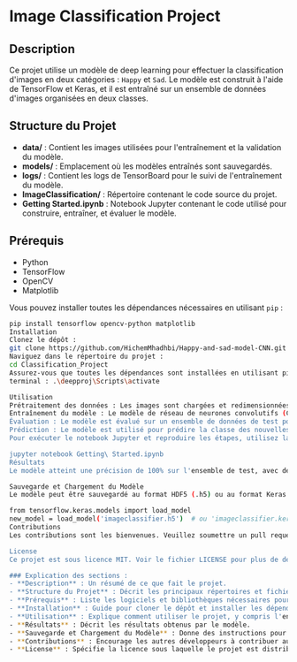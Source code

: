 # Image Classification Project

## Description
Ce projet utilise un modèle de deep learning pour effectuer la classification d'images en deux catégories : `Happy` et `Sad`. Le modèle est construit à l'aide de TensorFlow et Keras, et il est entraîné sur un ensemble de données d'images organisées en deux classes. 

## Structure du Projet
- **data/** : Contient les images utilisées pour l'entraînement et la validation du modèle.
- **models/** : Emplacement où les modèles entraînés sont sauvegardés.
- **logs/** : Contient les logs de TensorBoard pour le suivi de l'entraînement du modèle.
- **ImageClassification/** : Répertoire contenant le code source du projet.
- **Getting Started.ipynb** : Notebook Jupyter contenant le code utilisé pour construire, entraîner, et évaluer le modèle.

## Prérequis
- Python 
- TensorFlow 
- OpenCV
- Matplotlib

Vous pouvez installer toutes les dépendances nécessaires en utilisant `pip` :
```bash
pip install tensorflow opencv-python matplotlib
Installation
Clonez le dépôt :
git clone https://github.com/HichemMhadhbi/Happy-and-sad-model-CNN.git 
Naviguez dans le répertoire du projet :
cd Classification_Project
Assurez-vous que toutes les dépendances sont installées en utilisant pip :
terminal : .\deepproj\Scripts\activate

Utilisation
Prétraitement des données : Les images sont chargées et redimensionnées pour être uniformes. Elles sont ensuite normalisées pour être utilisées par le modèle.
Entraînement du modèle : Le modèle de réseau de neurones convolutifs (CNN) est entraîné sur les données prétraitées. Les métriques de performance, telles que la précision et la perte, sont suivies à l'aide de TensorBoard.
Évaluation : Le modèle est évalué sur un ensemble de données de test pour vérifier sa précision.
Prédiction : Le modèle est utilisé pour prédire la classe des nouvelles images.
Pour exécuter le notebook Jupyter et reproduire les étapes, utilisez la commande suivante :

jupyter notebook Getting\ Started.ipynb
Résultats
Le modèle atteint une précision de 100% sur l'ensemble de test, avec des scores de précision et de rappel parfaits, indiquant un modèle bien entraîné sans erreurs de classification.

Sauvegarde et Chargement du Modèle
Le modèle peut être sauvegardé au format HDF5 (.h5) ou au format Keras (.keras). Pour charger un modèle sauvegardé, utilisez le code suivant :

from tensorflow.keras.models import load_model
new_model = load_model('imageclassifier.h5')  # ou 'imageclassifier.keras'
Contributions
Les contributions sont les bienvenues. Veuillez soumettre un pull request avec des suggestions d'améliorations ou de nouvelles fonctionnalités.

License
Ce projet est sous licence MIT. Voir le fichier LICENSE pour plus de détails.

### Explication des sections :
- **Description** : Un résumé de ce que fait le projet.
- **Structure du Projet** : Décrit les principaux répertoires et fichiers dans le projet.
- **Prérequis** : Liste les logiciels et bibliothèques nécessaires pour exécuter le projet.
- **Installation** : Guide pour cloner le dépôt et installer les dépendances.
- **Utilisation** : Explique comment utiliser le projet, y compris l'entraînement du modèle et les prédictions.
- **Résultats** : Décrit les résultats obtenus par le modèle.
- **Sauvegarde et Chargement du Modèle** : Donne des instructions pour la gestion des modèles sauvegardés.
- **Contributions** : Encourage les autres développeurs à contribuer au projet.
- **License** : Spécifie la licence sous laquelle le projet est distribué.
